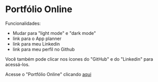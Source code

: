 # Portfólio Online
Funcionalidades:
 * Mudar para "light mode" e "dark mode"
 * link para o App planner
 * link para meu Linkedin
 * link para meu perfil no Github

Você também pode clicar nos ícones do "GitHub" e do "Linkedin" para acessá-los.

Acesse o "Portfólio Online" clicando [aqui](https://victor-alberto-dev.github.io/portfolio/)